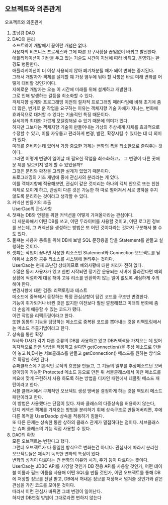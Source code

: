 ## 오브젝트와 의존관계
오프젝트와 의존관계
1.	초남감 DAO  
2.	DAO의 분리  
소프트웨어 개발에서 끝이란 개념은 없다.  
사용자의 비즈니스 프로세스와 그에 따른 요구사황을 끊임없이 바뀌고 발전한다.  
애플리케이션이 기반을 두고 있는 기술도 시간이 지남에 따라 바뀌고, 운영되는 환경도 병환한다.  
애플리케이션이 더 이상 사용되지 않아 폐기처분될 때가 돼야 변화는 중지된다.  
	그래서 개발자가 객체를 설계할 떄 가장 염두에 둬야 할 사항은 바로 미래 변화를 어떻게 대비할 것인가이다.  
  지혜로운 개발자는 오늘 이 시간에 미래를 위해 설계하고 개발한다.  
  그로 인해 발생하는 갈등을 최소화할 수 있다.  
객체지향 설계와 프로그래밍 이전의 절차적 프로그래밍 패러다임에 비해 초기에 좀 더 많은, 번거로 운 작업을 요구하는 이유는 객체지향 기술 자체가 지니는,
변화에 효과적으로 대처할 수 있다는 기술적인 특징 때문이다.  
실세계와 최대한 가깝게 모델링해낼 수 있기 때문에 의미가 있다.  
하지만 그보다는 객체지향 기술이 만들어내는 가상의 추상세계 자체를 효과적으로 수정할 수 있고, 이를 자유롭고 편리하게 변경, 발전, 확장시킬 수 있다는 데 더 의미가 있다.  
미래를 준비하는데 있어서 가장 중요한 과제는 변화의 폭을 최소한으로 줄여주는 것이다.  
그러면 어떻게 변경이 일어날 때 필요한 작업을 최소화하고， 그 변경이 다른 곳에 문 제를 일으키지 않게 할 수 있었을까?  
그것은 분리와 확장을 고려한 설계가 있었기 때문이다.   
프로그래밍의 기초 개념에 중에 관심사의 분리라는 게 있다.  
이를 객체지향에 적용해보면, 관심이 같은 것끼리는 하나의 객체 안으로 또는 친한 객체로 모이게 하고, 
관심이 다른 것은 가능한 하 따로 떨어져서 서로 영햐을 주지 않도록 분리하는 것이라고 생각할 수 있다.  
3.	커넥션 만들기의 추출  
UserDao의 관심사항  
1.	첫쨰는 DB와 연결을 위한 커넥션을 어떻게 가져올까라는 관심이다.   
더 세분화해서 어떤 DB를 쓰고, 어떤 두라이버를 사용할 것이고, 어떤 로그인 정보를 쓰는데, 그 커넥션을 생성하는 방법은 또 어떤 것이다라는 것까지 구분해서 볼 수도 있다.  
2.	둘쨰는 사용자 등록을 위해 DB에 보낼 SQL 문장응을 담을 Statement를 만들고 실행하는 것이다.  
3.	셋쨰는 작업이 끝나면 사용한 리소스인 Statement와 Connection 오브젝트를 닫아줘서 소중항 공유 리소스를 시스템에 돌려주는 것이다.  
UserDao는 현재 초난감 상태이므로 예외사황에 대한 처리가 전혀 없다.  
수많은 동시 사용자가 있고 한번 시작되면 장기간 운용되는 서버에 올라간다면 예외상황에 적절하게 대응 해야 고유 리소를 반환하지 않는 일이 없도록 세심하게 주의해야 한다.  
	변경사항에 대한 검증: 리팩토링과 테스트  
메소드에 중복돼서 등장하는 특정 관심상항이 담긴 코드를 구조만 변경한다.   
기능이 취가되거나 바뀐 것은 없지만 이전보다 훨씬 깔끔해졌고 미래의 변화에 좀 더 손쉽게 애응할 수 있는 코드가 됐다.  
이런 작업을 리팩토링이라고 한다.  
또한  동통의 기능을 담당하는 메소드로 중복된 코드를 뽑아내는 것을 리팩토링에서는 메소드 추출기법이라고 한다.  
4.	상속을 통한 확장  
N사와 D사가 각기 다른 종류의 DB를 사용하고 있고 DB커넥셕을 가져오는 데 있어 독자적으로 만든 방법을 적용하고 싵다면 getConnection()을 추상 메소드로 만들어 놓고 N,D사는 서브클래스를 만들고 getConnection() 메소드를 원하는 방식으로 확장한 하면 된다.  
 슈퍼클래스에 기본적인 로직의 흐름을 만들고, 그 기늘의  일부를 추상메소드난 오버랑이딩이 가능한 Protected 메소드 등으로 만든 위 서블클래스에서 이런 메소드를 피요에 맞게 구현하서 사용 하도록 하는 방법을 디자인 패텐에서 테플릿 메소드 패턴이라고 한다.  
서블 클래서에서 구체적인 오브텍트 생성 방버을 결정하게 하는 것을 팩토리 메소드 패턴이라고 한다.  
이 방법은 사용했다는 단점이 있다. 자바 클래스의 다중상속을 허용하지 않는다,  
단지 케넥션 객체를 가져호는 방법을 분리하기 휘해 상속구조로 만들어버리면, 후에 다른 목적을 UserDaodp 상속을 적용하기 힘들다.  
또 다른 문제는 상속한 통한 상하의 클래스 관게가 밀접하다는 점이다. 서브클래스는 슈퍼 클래스의 기능 직접 사용할 수 있다.  
5.	DAO의 확장  
모든 오브젝트는 변한다고 했다.   
그런데 오브젝트가 다 동일한 방식으로 변화는건 아니다. 관심사에 따라서 분리한 오브젝트들은 제각기 독특한 변화의 특징이 있다.  
변화의 성격이 다르다는 건 변화의 이유와 시기, 주기 등이 다르다는 뜻이다.  UserDao는 JDBC API를 사영할 것인가 DB 전용 API를 사용할 것인가, 어떤 테이블 이름과 필드 이름을 사용해 어떤 SQL을 만들 것인가, 어떤 오브젝트를 통해 DB에 저장할 정보를 전달 받고, DB에서 꺼내온 정보를 저장해서 넘겨줄 것인가와 같은 관심을 가진 코드를 모아둔 것이다.  
따라서 이런 관심사 바뀌면 그떄 변경이 일어난다.  
하지만 DB연결 방법이 그대로라면 변하지 않는다
